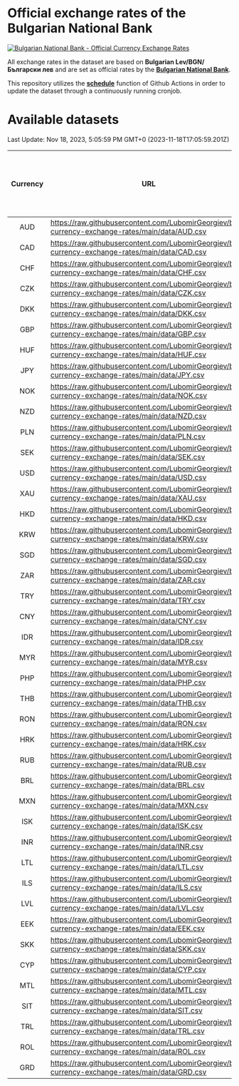 # Official exchange rates of the Bulgarian National Bank

[![Bulgarian National Bank - Official Currency Exchange Rates](https://github.com/LubomirGeorgiev/bnb-currency-exchange-rates/actions/workflows/update-rates.yml/badge.svg?branch=main)](https://github.com/LubomirGeorgiev/bnb-currency-exchange-rates/actions/workflows/update-rates.yml)

All exchange rates in the dataset are based on **Bulgarian Lev/BGN/Български лев** and are set as official rates by the [**Bulgarian National Bank**](https://www.bnb.bg/Statistics/StExternalSector/StExchangeRates/StERForeignCurrencies/index.htm?toLang=_EN).

This repository utilizes the [**schedule**](https://docs.github.com/en/actions/reference/events-that-trigger-workflows) function of Github Actions in order to update the dataset through a continuously running cronjob.

# Available datasets

<!-- START LINKS (DO NOT EVER FU*ING DELETE THIS COMMENT FOR THE LOVE OF YOUR LIFE!!! IF YOU ARE CURIOS HOW IT WORKS, YOU CAN HAVE A LOOK AT ./src/updateReadme.ts) -->

Last Update: Nov 18, 2023, 5:05:59 PM GMT+0 (2023-11-18T17:05:59.201Z)

| Currency | URL                                                                                             | Number of records | Number of missing days that were filled in |
| :------: | ----------------------------------------------------------------------------------------------- | :---------------: | :----------------------------------------: |
|   AUD    | https://raw.githubusercontent.com/LubomirGeorgiev/bnb-currency-exchange-rates/main/data/AUD.csv |       8810        |                    2723                    |
|   CAD    | https://raw.githubusercontent.com/LubomirGeorgiev/bnb-currency-exchange-rates/main/data/CAD.csv |       8810        |                    2723                    |
|   CHF    | https://raw.githubusercontent.com/LubomirGeorgiev/bnb-currency-exchange-rates/main/data/CHF.csv |       8810        |                    2723                    |
|   CZK    | https://raw.githubusercontent.com/LubomirGeorgiev/bnb-currency-exchange-rates/main/data/CZK.csv |       8810        |                    2723                    |
|   DKK    | https://raw.githubusercontent.com/LubomirGeorgiev/bnb-currency-exchange-rates/main/data/DKK.csv |       8810        |                    2723                    |
|   GBP    | https://raw.githubusercontent.com/LubomirGeorgiev/bnb-currency-exchange-rates/main/data/GBP.csv |       8810        |                    2723                    |
|   HUF    | https://raw.githubusercontent.com/LubomirGeorgiev/bnb-currency-exchange-rates/main/data/HUF.csv |       8810        |                    2723                    |
|   JPY    | https://raw.githubusercontent.com/LubomirGeorgiev/bnb-currency-exchange-rates/main/data/JPY.csv |       8810        |                    2723                    |
|   NOK    | https://raw.githubusercontent.com/LubomirGeorgiev/bnb-currency-exchange-rates/main/data/NOK.csv |       8810        |                    2723                    |
|   NZD    | https://raw.githubusercontent.com/LubomirGeorgiev/bnb-currency-exchange-rates/main/data/NZD.csv |       8810        |                    2723                    |
|   PLN    | https://raw.githubusercontent.com/LubomirGeorgiev/bnb-currency-exchange-rates/main/data/PLN.csv |       8810        |                    2723                    |
|   SEK    | https://raw.githubusercontent.com/LubomirGeorgiev/bnb-currency-exchange-rates/main/data/SEK.csv |       8810        |                    2723                    |
|   USD    | https://raw.githubusercontent.com/LubomirGeorgiev/bnb-currency-exchange-rates/main/data/USD.csv |       8810        |                    2723                    |
|   XAU    | https://raw.githubusercontent.com/LubomirGeorgiev/bnb-currency-exchange-rates/main/data/XAU.csv |       8810        |                    2725                    |
|   HKD    | https://raw.githubusercontent.com/LubomirGeorgiev/bnb-currency-exchange-rates/main/data/HKD.csv |       8508        |                    2632                    |
|   KRW    | https://raw.githubusercontent.com/LubomirGeorgiev/bnb-currency-exchange-rates/main/data/KRW.csv |       8508        |                    2632                    |
|   SGD    | https://raw.githubusercontent.com/LubomirGeorgiev/bnb-currency-exchange-rates/main/data/SGD.csv |       8508        |                    2632                    |
|   ZAR    | https://raw.githubusercontent.com/LubomirGeorgiev/bnb-currency-exchange-rates/main/data/ZAR.csv |       8508        |                    2632                    |
|   TRY    | https://raw.githubusercontent.com/LubomirGeorgiev/bnb-currency-exchange-rates/main/data/TRY.csv |       6990        |                    2162                    |
|   CNY    | https://raw.githubusercontent.com/LubomirGeorgiev/bnb-currency-exchange-rates/main/data/CNY.csv |       6870        |                    2126                    |
|   IDR    | https://raw.githubusercontent.com/LubomirGeorgiev/bnb-currency-exchange-rates/main/data/IDR.csv |       6870        |                    2126                    |
|   MYR    | https://raw.githubusercontent.com/LubomirGeorgiev/bnb-currency-exchange-rates/main/data/MYR.csv |       6870        |                    2126                    |
|   PHP    | https://raw.githubusercontent.com/LubomirGeorgiev/bnb-currency-exchange-rates/main/data/PHP.csv |       6870        |                    2126                    |
|   THB    | https://raw.githubusercontent.com/LubomirGeorgiev/bnb-currency-exchange-rates/main/data/THB.csv |       6870        |                    2126                    |
|   RON    | https://raw.githubusercontent.com/LubomirGeorgiev/bnb-currency-exchange-rates/main/data/RON.csv |       6813        |                    2110                    |
|   HRK    | https://raw.githubusercontent.com/LubomirGeorgiev/bnb-currency-exchange-rates/main/data/HRK.csv |       6548        |                    2025                    |
|   RUB    | https://raw.githubusercontent.com/LubomirGeorgiev/bnb-currency-exchange-rates/main/data/RUB.csv |       6244        |                    1928                    |
|   BRL    | https://raw.githubusercontent.com/LubomirGeorgiev/bnb-currency-exchange-rates/main/data/BRL.csv |       5900        |                    1829                    |
|   MXN    | https://raw.githubusercontent.com/LubomirGeorgiev/bnb-currency-exchange-rates/main/data/MXN.csv |       5900        |                    1829                    |
|   ISK    | https://raw.githubusercontent.com/LubomirGeorgiev/bnb-currency-exchange-rates/main/data/ISK.csv |       5687        |                    1765                    |
|   INR    | https://raw.githubusercontent.com/LubomirGeorgiev/bnb-currency-exchange-rates/main/data/INR.csv |       5533        |                    1715                    |
|   LTL    | https://raw.githubusercontent.com/LubomirGeorgiev/bnb-currency-exchange-rates/main/data/LTL.csv |       5149        |                    1578                    |
|   ILS    | https://raw.githubusercontent.com/LubomirGeorgiev/bnb-currency-exchange-rates/main/data/ILS.csv |       4809        |                    1496                    |
|   LVL    | https://raw.githubusercontent.com/LubomirGeorgiev/bnb-currency-exchange-rates/main/data/LVL.csv |       4786        |                    1466                    |
|   EEK    | https://raw.githubusercontent.com/LubomirGeorgiev/bnb-currency-exchange-rates/main/data/EEK.csv |       3998        |                    1224                    |
|   SKK    | https://raw.githubusercontent.com/LubomirGeorgiev/bnb-currency-exchange-rates/main/data/SKK.csv |       2970        |                    912                     |
|   CYP    | https://raw.githubusercontent.com/LubomirGeorgiev/bnb-currency-exchange-rates/main/data/CYP.csv |       2906        |                    890                     |
|   MTL    | https://raw.githubusercontent.com/LubomirGeorgiev/bnb-currency-exchange-rates/main/data/MTL.csv |       2604        |                    799                     |
|   SIT    | https://raw.githubusercontent.com/LubomirGeorgiev/bnb-currency-exchange-rates/main/data/SIT.csv |       2542        |                    778                     |
|   TRL    | https://raw.githubusercontent.com/LubomirGeorgiev/bnb-currency-exchange-rates/main/data/TRL.csv |       1818        |                    559                     |
|   ROL    | https://raw.githubusercontent.com/LubomirGeorgiev/bnb-currency-exchange-rates/main/data/ROL.csv |       1695        |                    522                     |
|   GRD    | https://raw.githubusercontent.com/LubomirGeorgiev/bnb-currency-exchange-rates/main/data/GRD.csv |        359        |                    107                     |

<!-- END LINKS (DO NOT EVER FU*ING DELETE THIS COMMENT FOR THE LOVE OF YOUR LIFE!!! IF YOU ARE CURIOS HOW IT WORKS, YOU CAN HAVE A LOOK AT ./src/updateReadme.ts) -->
